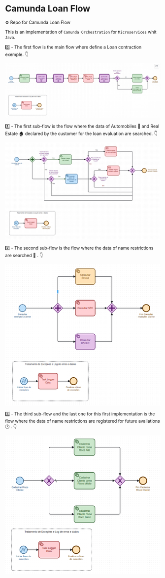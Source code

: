 # Camunda Loan Flow
:gear: Repo for Camunda Loan Flow 

This is an implementation of `Camunda Orchestration` for `Microservices` whit `Java`. 

0️⃣ - The first flow is the main flow where define a Loan contraction exemple. :point_down:

![The Main Flow](/ContratacaoFlow/img/CamundaMainFlow.png)

1️⃣ - The first sub-flow is the flow where the data of Automobiles :blue_car: and Real Estate :house: declared by the customer for the loan evaluation are searched. :point_down:

![The Main Flow](/ContratacaoFlow/img/SubFlowConsultaBens.png)

2️⃣ - The second sub-flow is the flow where the data of name restrictions are searched :mag_right: . :point_down:

![The Main Flow](/ContratacaoFlow/img/SubFlowConsultaRestricoesCliente.png)

3️⃣ - The third sub-flow and the last one for this first implementation is the flow where the data of name restrictions are registered for future avaliations :clock4: . :point_down:

![The Main Flow](/ContratacaoFlow/img/SubFlowCadastroRiscoCliente.png)
